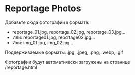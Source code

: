 # Reportage Photos

Добавьте сюда фотографии в формате:
- reportage_01.jpg, reportage_02.jpg, reportage_03.jpg...
- Или: reportage01.jpg, reportage02.jpg...
- Или: img_01.jpg, img_02.jpg...

Поддерживаемые форматы: .jpg, .jpeg, .png, .webp, .gif

Фотографии будут автоматически загружены на странице /reportage.html
